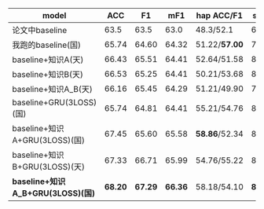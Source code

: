 |model|ACC|F1|mF1|hap ACC/F1|sad  ACC/F1|neu  ACC/F1|ang  ACC/F1|exc  ACC/F1|fru  ACC/F1|
|----|----|----|----|----|----|----|----|----|----|
|论文中baseline|63.5|63.5|63.0|48.3/52.1|68.3/73.3|61.6/58.4|57.5/61.9|68.1/69.7|**67.1**/62.3|
|我跑的baseline(国)|65.74|64.60|64.32|51.22/**57.00**|78.76/75.11|58.17/61.13|63.43/61.36|**77.76**/69.69|62.07/61.68|
|baseline+知识A(天)|66.43|65.51|64.41|52.64/51.58|80.55/75/58|59.91/63.20|64.27/61.41|73.67/68.99|64.39/65.72|
|baseline+知识B(天)|66.53|65.25|64.41|50.21/53.68|81.32/75.16|60.31/63.17|62.26/61.61|76.02/68.20|63.93/64.67|
|baseline+知识A_B(天)|66.16|65.45|64.29|51.21/49.90|77.89/74.91|**63.47**/63.01|63.58/62.88|73.22/68.90|62.58/66.14|
|baseline+GRU(3LOSS)(国)|65.74|64.81|64.41|55.21/54.76|80.28/76.31|58.73/**76.31**|70.06/62.67|72.24/69.18|60.38/64.08|
|baseline+知识A+GRU(3LOSS)(国)|67.45|65.60|65.58|**58.86**/52.34|80.75/77.38|60.74/63.75|70.40/**63.19**|72.66/70.22|63.49/**66.60**|
|baseline+知识B+GRU(3LOSS)(天)|67.33|66.71|65.99|54.76/55.22|80.40/77.53|63.24/63.90|69.36/63.70|72.92/69.52|62.49/66.06|
|**baseline+知识A_B+GRU(3LOSS)(国)**|**68.20**|**67.29**|**66.36**|58.18/54.10|**81.91**/**78.99**|62.02/64.72|**70.64**/63.17|73.58/**70.62**|64.09/66.58|
